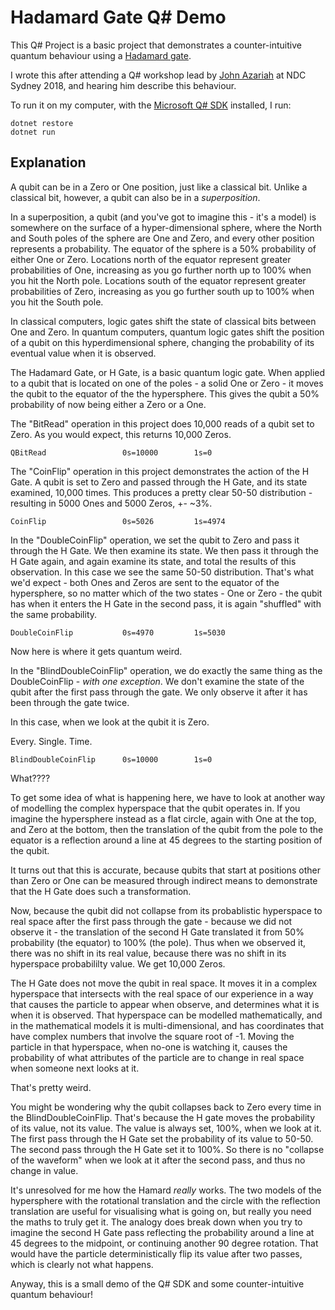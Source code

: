 # Hadamard Gate Q# Demo

This Q# Project is a basic project that demonstrates a counter-intuitive quantum behaviour using a [Hadamard gate](https://en.wikipedia.org/wiki/Hadamard_transform#Quantum_computing_applications).

I wrote this after attending a Q# workshop lead by [John Azariah](https://ndcsydney.com/speaker/john-azariah) at NDC Sydney 2018, and hearing him describe this behaviour.

To run it on my computer, with the [Microsoft Q# SDK](https://docs.microsoft.com/en-us/quantum/quantum-installconfig?view=qsharp-preview) installed, I run:

```
dotnet restore
dotnet run
```

## Explanation

A qubit can be in a Zero or One position, just like a classical bit. Unlike a classical bit, however, a qubit can also be in a _superposition_.

In a superposition, a qubit (and you've got to imagine this - it's a model) is somewhere on the surface of a hyper-dimensional sphere, where the North and South poles of the sphere are One and Zero, and every other position represents a probability. The equator of the sphere is a 50% probability of either One or Zero. Locations north of the equator represent greater probabilities of One, increasing as you go further north up to 100% when you hit the North pole. Locations south of the equator represent greater probabilities of Zero, increasing as you go further south up to 100% when you hit the South pole.

In classical computers, logic gates shift the state of classical bits between One and Zero. In quantum computers, quantum logic gates shift the position of a qubit on this hyperdimensional sphere, changing the probability of its eventual value when it is observed.

The Hadamard Gate, or H Gate, is a basic quantum logic gate. When applied to a qubit that is located on one of the poles - a solid One or Zero - it moves the qubit to the equator of the the hypersphere. This gives the qubit a 50% probability of now being either a Zero or a One.

The "BitRead" operation in this project does 10,000 reads of a qubit set to Zero. As you would expect, this returns 10,000 Zeros.

```
QBitRead                 0s=10000        1s=0
```

The "CoinFlip" operation in this project demonstrates the action of the H Gate. A qubit is set to Zero and passed through the H Gate, and its state examined, 10,000 times. This produces a pretty clear 50-50 distribution - resulting in 5000 Ones and 5000 Zeros, +- ~3%.

```
CoinFlip                 0s=5026         1s=4974
```

In the "DoubleCoinFlip" operation, we set the qubit to Zero and pass it through the H Gate. We then examine its state. We then pass it through the H Gate again, and again examine its state, and total the results of this observation. In this case we see the same 50-50 distribution. That's what we'd expect - both Ones and Zeros are sent to the equator of the hypersphere, so no matter which of the two states - One or Zero - the qubit has when it enters the H Gate in the second pass, it is again "shuffled" with the same probability.

```
DoubleCoinFlip           0s=4970         1s=5030
```

Now here is where it gets quantum weird.

In the "BlindDoubleCoinFlip" operation, we do exactly the same thing as the DoubleCoinFlip - _with one exception_. We don't examine the state of the qubit after the first pass through the gate. We only observe it after it has been through the gate twice.

In this case, when we look at the qubit it is Zero.

Every. Single. Time.

```
BlindDoubleCoinFlip      0s=10000        1s=0
```

What????

To get some idea of what is happening here, we have to look at another way of modelling the complex hyperspace that the qubit operates in. If you imagine the hypersphere instead as a flat circle, again with One at the top, and Zero at the bottom, then the translation of the qubit from the pole to the equator is a reflection around a line at 45 degrees to the starting position of the qubit.

It turns out that this is accurate, because qubits that start at positions other than Zero or One can be measured through indirect means to demonstrate that the H Gate does such a transformation.

Now, because the qubit did not collapse from its probablistic hyperspace to real space after the first pass through the gate - because we did not observe it - the translation of the second H Gate translated it from 50% probability (the equator) to 100% (the pole). Thus when we observed it, there was no shift in its real value, because there was no shift in its hyperspace probabililty value. We get 10,000 Zeros.

The H Gate does not move the qubit in real space. It moves it in a complex hyperspace that intersects with the real space of our experience in a way that causes the particle to appear when observe, and determines what it is when it is observed. That hyperspace can be modelled mathematically, and in the mathematical models it is multi-dimensional, and has coordinates that have complex numbers that involve the square root of -1. Moving the particle in that hyperspace, when no-one is watching it, causes the probability of what attributes of the particle are to change in real space when someone next looks at it.

That's pretty weird.

You might be wondering why the qubit collapses back to Zero every time in the BlindDoubleCoinFlip. That's because the H gate moves the probability of its value, not its value. The value is always set, 100%, when we look at it. The first pass through the H Gate set the probability of its value to 50-50. The second pass through the H Gate set it to 100%. So there is no "collapse of the waveform" when we look at it after the second pass, and thus no change in value.

It's unresolved for me how the Hamard *really* works. The two models of the hypersphere with the rotational translation and the circle with the reflection translation are useful for visualising what is going on, but really you need the maths to truly get it. The analogy does break down when you try to imagine the second H Gate pass reflecting the probability around a line at 45 degrees to the midpoint, or continuing another 90 degree rotation. That would have the particle deterministically flip its value after two passes, which is clearly not what happens.

Anyway, this is a small demo of the Q# SDK and some counter-intuitive quantum behaviour!
